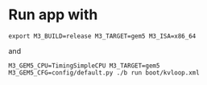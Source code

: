 # Run app with 

```shell
export M3_BUILD=release M3_TARGET=gem5 M3_ISA=x86_64
```
and 
```shell
M3_GEM5_CPU=TimingSimpleCPU M3_TARGET=gem5 M3_GEM5_CFG=config/default.py ./b run boot/kvloop.xml
```